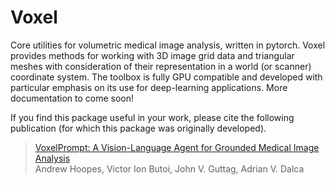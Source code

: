 # Voxel

Core utilities for volumetric medical image analysis, written in pytorch. Voxel provides methods for working with 3D image grid data and triangular meshes with consideration of their representation in a world (or scanner) coordinate system. The toolbox is fully GPU compatible and developed with particular emphasis on its use for deep-learning applications. More documentation to come soon!

If you find this package useful in your work, please cite the following publication (for which this package was originally developed).
> [VoxelPrompt: A Vision-Language Agent for Grounded Medical Image Analysis](https://arxiv.org/abs/2410.08397)<br>
> Andrew Hoopes, Victor Ion Butoi, John V. Guttag, Adrian V. Dalca
